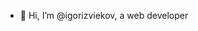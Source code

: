 - 👋 Hi, I’m @igorizviekov, a web developer

<!--- `README.md` (this file) appears on your GitHub profile. --->
